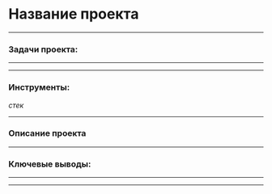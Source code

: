 # Название проекта
___
### Задачи проекта:

***
___
### Инструменты:

*стек*
___
### Описание проекта

***

### Ключевые выводы:

***
___